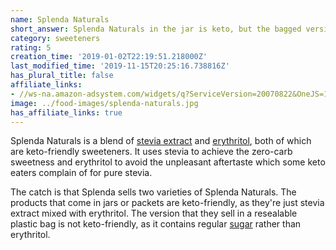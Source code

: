 ```yaml
---
name: Splenda Naturals
short_answer: Splenda Naturals in the jar is keto, but the bagged version is not.
category: sweeteners
rating: 5
creation_time: '2019-01-02T22:19:51.218000Z'
last_modified_time: '2019-11-15T20:25:16.738816Z'
has_plural_title: false
affiliate_links:
- //ws-na.amazon-adsystem.com/widgets/q?ServiceVersion=20070822&OneJS=1&Operation=GetAdHtml&MarketPlace=US&source=ss&ref=as_ss_li_til&ad_type=product_link&tracking_id=isitketo-20&marketplace=amazon&region=US&placement=B07756L33M&asins=B07756L33M&linkId=0b449a537df623201ba3304006a34513&show_border=true&link_opens_in_new_window=true
image: ../food-images/splenda-naturals.jpg
has_affiliate_links: true
---
```

Splenda Naturals is a blend of [stevia extract](/stevia) and [erythritol](/erythritol), both of which are keto-friendly sweeteners. It uses stevia to achieve the zero-carb sweetness and erythritol to avoid the unpleasant aftertaste which some keto eaters complain of for pure stevia.

The catch is that Splenda sells two varieties of Splenda Naturals. The products that come in jars or packets are keto-friendly, as they're just stevia extract mixed with erythritol. The version that they sell in a resealable plastic bag is not keto-friendly, as it contains regular [sugar](/sugar) rather than erythritol.
